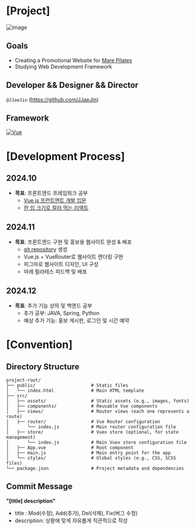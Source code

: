 # [Project]
![image](https://github.com/user-attachments/assets/5d3c3679-391d-4c73-bdd1-663697e27dd4)

## Goals
- Creating a Promotional Website for [Mare Pilates](https://m.blog.naver.com/PostList.naver?blogId=marepilates&tab=1)
- Studying Web Development Framework

## Developer && Designer && Director
`@JJaeJin` (https://github.com/JJaeJin)

## Framework
[![Vue][Vue.js]][Vue-url]

# [Development Process]

## 2024.10
- **목표**: 프론트엔드 프레임워크 공부
  - [Vue.js 프런트엔트 개발 입문](https://product.kyobobook.co.kr/detail/S000213378433)
  - [한 입 크기로 잘라 먹는 리액트](https://product.kyobobook.co.kr/detail/S000201352991)
  
## 2024.11
- **목표**: 프론트엔드 구현 및 홍보용 웹사이트 완성 & 배포
  - [git repository](https://github.com/JJaeJin/Mare_pilates) 생성
  - Vue.js + VueRouter로 웹사이트 렌더링 구현
  - 피그마로 웹사이트 디자인, UI 구성
  - 마레 필라테스 피드백 및 배포
  
## 2024.12
- **목표**: 추가 기능 상의 및 백엔드 공부
  - 추가 공부: JAVA, Spring, Python
  - 예상 추가 기능: 홍보 게시판, 로그인 및 시간 예약
  
# [Convention]

## Directory Structure
```
project-root/
├── public/                     # Static files
│   └── index.html              # Main HTML template
├── src/
│   ├── assets/                 # Static assets (e.g., images, fonts)
│   ├── components/             # Reusable Vue components
│   ├── views/                  # Router views (each one represents a route)
│   ├── router/                 # Vue Router configuration
│       └── index.js            # Main router configuration file
│   ├── store/                  # Vuex store (optional, for state management)
│       └── index.js            # Main Vuex store configuration file
│   ├── App.vue                 # Root component
│   ├── main.js                 # Main entry point for the app
│   └── styles/                 # Global styles (e.g., CSS, SCSS files)
└── package.json                # Project metadata and dependencies

```

## Commit Message
**"[title] description"**
- title : Mod(수정), Add(추가), Del(삭제), Fix(버그 수정)
- description: 상황에 맞게 자유롭게 직관적으로 작성


<!-- MARKDOWN LINKS & IMAGES -->
[Vue.js]: https://img.shields.io/badge/Vue.js-35495E?style=for-the-badge&logo=vuedotjs&logoColor=4FC08D
[Vue-url]: https://vuejs.org/
